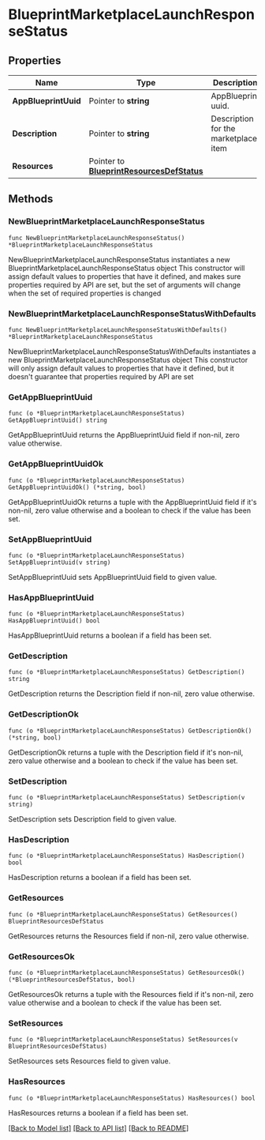 # BlueprintMarketplaceLaunchResponseStatus

## Properties

Name | Type | Description | Notes
------------ | ------------- | ------------- | -------------
**AppBlueprintUuid** | Pointer to **string** | AppBlueprint uuid. | [optional] 
**Description** | Pointer to **string** | Description for the marketplace item | [optional] 
**Resources** | Pointer to [**BlueprintResourcesDefStatus**](BlueprintResourcesDefStatus.md) |  | [optional] 

## Methods

### NewBlueprintMarketplaceLaunchResponseStatus

`func NewBlueprintMarketplaceLaunchResponseStatus() *BlueprintMarketplaceLaunchResponseStatus`

NewBlueprintMarketplaceLaunchResponseStatus instantiates a new BlueprintMarketplaceLaunchResponseStatus object
This constructor will assign default values to properties that have it defined,
and makes sure properties required by API are set, but the set of arguments
will change when the set of required properties is changed

### NewBlueprintMarketplaceLaunchResponseStatusWithDefaults

`func NewBlueprintMarketplaceLaunchResponseStatusWithDefaults() *BlueprintMarketplaceLaunchResponseStatus`

NewBlueprintMarketplaceLaunchResponseStatusWithDefaults instantiates a new BlueprintMarketplaceLaunchResponseStatus object
This constructor will only assign default values to properties that have it defined,
but it doesn't guarantee that properties required by API are set

### GetAppBlueprintUuid

`func (o *BlueprintMarketplaceLaunchResponseStatus) GetAppBlueprintUuid() string`

GetAppBlueprintUuid returns the AppBlueprintUuid field if non-nil, zero value otherwise.

### GetAppBlueprintUuidOk

`func (o *BlueprintMarketplaceLaunchResponseStatus) GetAppBlueprintUuidOk() (*string, bool)`

GetAppBlueprintUuidOk returns a tuple with the AppBlueprintUuid field if it's non-nil, zero value otherwise
and a boolean to check if the value has been set.

### SetAppBlueprintUuid

`func (o *BlueprintMarketplaceLaunchResponseStatus) SetAppBlueprintUuid(v string)`

SetAppBlueprintUuid sets AppBlueprintUuid field to given value.

### HasAppBlueprintUuid

`func (o *BlueprintMarketplaceLaunchResponseStatus) HasAppBlueprintUuid() bool`

HasAppBlueprintUuid returns a boolean if a field has been set.

### GetDescription

`func (o *BlueprintMarketplaceLaunchResponseStatus) GetDescription() string`

GetDescription returns the Description field if non-nil, zero value otherwise.

### GetDescriptionOk

`func (o *BlueprintMarketplaceLaunchResponseStatus) GetDescriptionOk() (*string, bool)`

GetDescriptionOk returns a tuple with the Description field if it's non-nil, zero value otherwise
and a boolean to check if the value has been set.

### SetDescription

`func (o *BlueprintMarketplaceLaunchResponseStatus) SetDescription(v string)`

SetDescription sets Description field to given value.

### HasDescription

`func (o *BlueprintMarketplaceLaunchResponseStatus) HasDescription() bool`

HasDescription returns a boolean if a field has been set.

### GetResources

`func (o *BlueprintMarketplaceLaunchResponseStatus) GetResources() BlueprintResourcesDefStatus`

GetResources returns the Resources field if non-nil, zero value otherwise.

### GetResourcesOk

`func (o *BlueprintMarketplaceLaunchResponseStatus) GetResourcesOk() (*BlueprintResourcesDefStatus, bool)`

GetResourcesOk returns a tuple with the Resources field if it's non-nil, zero value otherwise
and a boolean to check if the value has been set.

### SetResources

`func (o *BlueprintMarketplaceLaunchResponseStatus) SetResources(v BlueprintResourcesDefStatus)`

SetResources sets Resources field to given value.

### HasResources

`func (o *BlueprintMarketplaceLaunchResponseStatus) HasResources() bool`

HasResources returns a boolean if a field has been set.


[[Back to Model list]](../README.md#documentation-for-models) [[Back to API list]](../README.md#documentation-for-api-endpoints) [[Back to README]](../README.md)


